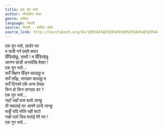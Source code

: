 ```yaml
---
title: एक युग भयो
author: भीमदर्शन रोका
genre: कविता
language: नेपाली
source: नेपाली - कविता कोश
source_link: http://kavitakosh.org/kk/%E0%A4%AD%E0%A5%80%E0%A4%AE%E0%A4%A6%E0%A4%B0%E0%A5%8D%E0%A4%B6%E0%A4%A8_%E0%A4%B0%E0%A5%8B%E0%A4%95%E0%A4%BE
---
```


एक युग भयो, छाडेर घर  
म यात्री गर्न एक्लै सफर  
हिँडिरहेछु, साथी ! म हिँडिरहेछु  
आरम्भ छाडी अन्तदेखि बेखर !  
एक युग भयो...  
सधैँ बिहान हिँड्न थाल्दछु म  
सधैँ साँझ, ताराहरु बाल्दछु म  
सधैँ दिनको एकै अन्त देख्दा  
किन हो किन लाग्दछ डर ?  
एक युग भयो...  
जहाँ जहाँ वास बस्दै जान्छु  
ती सबलाई घर आफ्नै ठान्दै जान्छु  
फर्कूँ यदि भोलि यही बाटो  
गाह्रो पर्ला चिन्न मलाई मेरै घर !  
एक गुग भयो...
